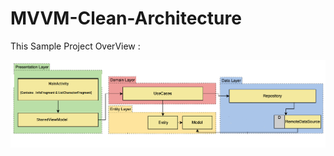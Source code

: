 # MVVM-Clean-Architecture


This Sample Project OverView : 


![Alt text](https://github.com/PowerrDb/MVVM-Clean-Architecture/blob/master/1_hYZSFuhxODRa93HxM72FGw.png "Optional title")
